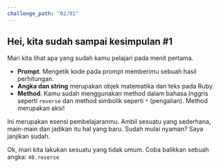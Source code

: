 ```yaml
---
challenge_path: "02/01"
---
```


## Hei, kita sudah sampai kesimpulan \#1

Mari kita lihat apa yang sudah kamu pelajari pada menit pertama.

- **Prompt**. Mengetik kode pada prompt memberimu sebuah hasil perhitungan.
- **Angka dan string** merupakan objek matematika dan teks pada Ruby.
- **Method**. Kamu sudah menggunakan method dalam bahasa Inggris seperti `reverse` dan method simbolik seperti `*` (pengalian). Method merupakan aksi!

Ini merupakan esensi pembelajaranmu. Ambil sesuatu yang sederhana, main-main dan jadikan itu hal yang baru. Sudah mulai nyaman? Saya janjikan sudah.

Ok, mari kita lakukan sesuatu yang tidak umum. Coba balikkan sebuah angka: `40.reverse`